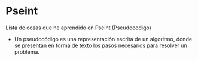 # Pseint
Lista de cosas que he aprendido en Pseint (Pseudocodigo)
- Un pseudocódigo es una representación escrita de un algoritmo, donde se presentan en forma de texto los pasos necesarios para resolver un problema.
